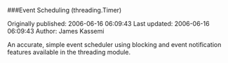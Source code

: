 ###Event Scheduling (threading.Timer)

Originally published: 2006-06-16 06:09:43
Last updated: 2006-06-16 06:09:43
Author: James Kassemi

An accurate, simple event scheduler using blocking and event notification features available in the threading module.
